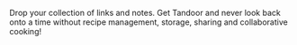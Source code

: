 Drop your collection of links and notes. Get Tandoor and never look back onto a time without recipe management, storage, sharing and collaborative cooking!
